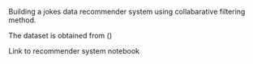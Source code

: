 
Building a jokes data recommender system using collabarative filtering method.

The dataset is obtained from ()

Link to recommender system notebook []()
